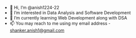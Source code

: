 - 👋 Hi, I’m @anish1224-22
- 👀 I’m interested in Data Analysis and Software Development
- 🌱 I’m currently learning Web Development along with DSA
- 📫 You may reach to me using my email address - shanker.anish1@gmail.com 


